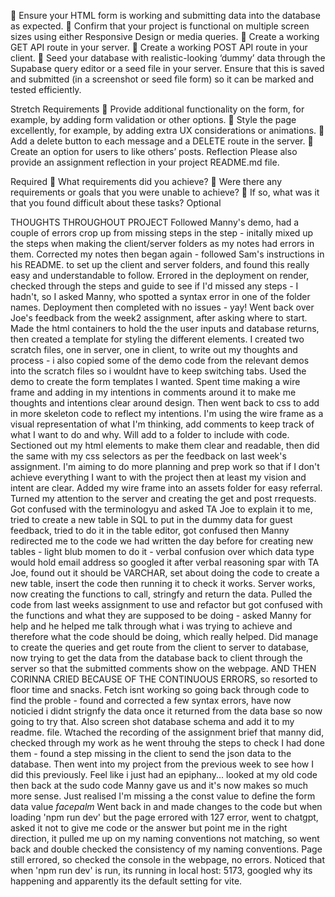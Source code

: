 🎯 Ensure your HTML form is working and submitting data into the database as expected.
🎯 Confirm that your project is functional on multiple screen sizes using either Responsive Design or media queries.
🎯 Create a working GET API route in your server.
🎯 Create a working POST API route in your client.
🎯 Seed your database with realistic-looking ‘dummy’ data through the Supabase query editor or a seed file in your server. Ensure that this is saved and submitted (in a screenshot or seed file form) so it can be marked and tested efficiently.

Stretch Requirements
🏹 Provide additional functionality on the form, for example, by adding form validation or other options.
🏹 Style the page excellently, for example, by adding extra UX considerations or animations.
🏹 Add a delete button to each message and a DELETE route in the server.
🏹 Create an option for users to like others’ posts.
Reflection
Please also provide an assignment reflection in your project README.md file.

Required
🎯 What requirements did you achieve?
🎯 Were there any requirements or goals that you were unable to achieve?
🎯 If so, what was it that you found difficult about these tasks?
Optional

THOUGHTS THROUGHOUT PROJECT
Followed Manny's demo, had a couple of errors crop up from missing steps in the step - initally mixed up the steps when making the client/server folders as my notes had errors in them. Corrected my notes then began again - followed Sam's instructions in his README. to set up the client and server folders, and found this really easy and understandable to follow. Errored in the deployment on render, checked through the steps and guide to see if I'd missed any steps - I hadn't, so I asked Manny, who spotted a syntax error in one of the folder names. Deployment then completed with no issues - yay!
Went back over Joe's feedback from the week2 assignment, after asking where to start. Made the html containers to hold the the user inputs and database returns, then created a template for styling the different elements.
I created two scratch files, one in server, one in client, to write out my thoughts and process - i also copied some of the demo code from the relevant demos into the scratch files so i wouldnt have to keep switching tabs. Used the demo to create the form templates I wanted.
Spent time making a wire frame and adding in my intentions in comments around it to make me thoughts and intentions clear around design. Then went back to css to add in more skeleton code to reflect my intentions. I'm using the wire frame as a visual representation of what I'm thinking, add comments to keep track of what I want to do and why. Will add to a folder to include with code.
Sectioned out my html elements to make them clear and readable, then did the same with my css selectors as per the feedback on last week's assignment. I'm aiming to do more planning and prep work so that if I don't achieve everything I want to with the project then at least my vision and intent are clear.
Added my wire frame into an assets folder for easy referral.
Turned my attention to the server and creating the get and post rrequests. Got confused with the terminologyu and asked TA Joe to explain it to me, tried to create a new table in SQL to put in the dummy data for guest feedback, tried to do it in the table editor, got confused then Manny redirected me to the code we had written the day before for creating new tables - light blub momen to do it - verbal confusion over which data type would hold email address so googled it after verbal reasoning spar with TA Joe, found out it should be VARCHAR, set about doing the code to create a new table, insert the code then running it to check it works.
Server works, now creating the functions to call, stringfy and return the data. Pulled the code from last weeks assignment to use and refactor but got confused with the functions and what they are supposed to be doing - asked Manny for help and he helped me talk through what i was trying to achieve and therefore what the code should be doing, which really helped. Did manage to create the queries and get route from the client to server to database, now trying to get the data from the database back to client through the server so that the submitted comments show on the webpage.
AND THEN CORINNA CRIED BECAUSE OF THE CONTINUOUS ERRORS, so resorted to floor time and snacks. Fetch isnt working so going back through code to find the proble - found and corrected a few syntax errors, have now noticied i didnt strignfy the data once it returned from the data base so now going to try that.
Also screen shot database schema and add it to my readme. file.
Wtached the recording of the assignment brief that manny did, checked through my work as he went throuhg the steps to check I had done them - found a step missing in the client to send the json data to the database. Then went into my project from the previous week to see how I did this previously.
Feel like i just had an epiphany... looked at my old code then back at the sudo code Manny gave us and it's now makes so much more sense. Just realised I'm missing a the const value to define the form data value _facepalm_
Went back in and made changes to the code but when loading 'npm run dev' but the page errored with 127 error, went to chatgpt, asked it not to give me code or the answer but point me in the right direction, it pulled me up on my naming conventions not matching, so went back and double checked the consistency of my naming conventions. Page still errored, so checked the console in the webpage, no errors. Noticed that when 'npm run dev' is run, its running in local host: 5173, googled why its happening and apparently its the default setting for vite.

